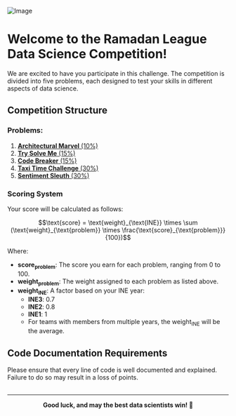 ![Image](https://github.com/user-attachments/assets/e4a1d970-cae3-4a86-b4b1-a0f9fdc00edf)
# Welcome to the Ramadan League Data Science Competition!

We are excited to have you participate in this challenge. The competition is divided into five problems, each designed to test your skills in different aspects of data science.

## Competition Structure

### Problems:
1. [**Architectural Marvel** (10%)](./1.%20Architectural%20Marvel/)  
2. [**Try Solve Me** (15%)](./2.%20Try%20Solve%20Me/)  
3. [**Code Breaker** (15%)](./3.%20Code%20Breaker/)  
4. [**Taxi Time Challenge** (30%)](./4.%20Taxi%20Time%20Challenge/)  
5. [**Sentiment Sleuth** (30%)](./5.%20Sentiment%20Sleuth/)  

### Scoring System

Your score will be calculated as follows:

```math
\text{score} = \text{weight}_{\text{INE}} \times \sum (\text{weight}_{\text{problem}} \times \frac{\text{score}_{\text{problem}}}{100})
```

Where:
- **$\text{score}_{\text{problem}}$**: The score you earn for each problem, ranging from 0 to 100.
- **$\text{weight}_{\text{problem}}$**: The weight assigned to each problem as listed above.
- **$\text{weight}_{\text{INE}}$**: A factor based on your INE year:
  - **INE3**: 0.7
  - **INE2**: 0.8
  - **INE1**: 1
  - For teams with members from multiple years, the $\text{weight}_{\text{INE}}$ will be the average.

## Code Documentation Requirements

Please ensure that every line of code is well documented and explained. Failure to do so may result in a loss of points.
<br>
<br>

---

<p align="center"> <strong>Good luck, and may the best data scientists win! 👾</strong> </p>
